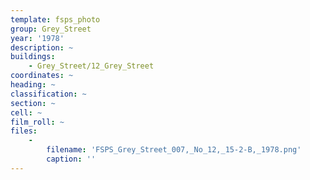 ```yaml
---
template: fsps_photo
group: Grey_Street
year: '1978'
description: ~
buildings:
    - Grey_Street/12_Grey_Street
coordinates: ~
heading: ~
classification: ~
section: ~
cell: ~
film_roll: ~
files:
    -
        filename: 'FSPS_Grey_Street_007,_No_12,_15-2-B,_1978.png'
        caption: ''
---
```

